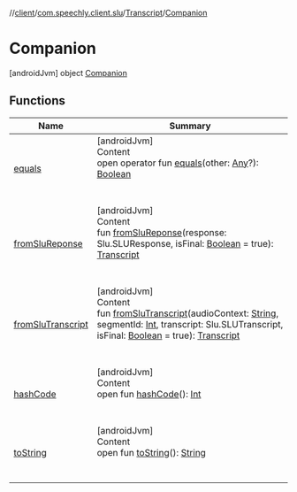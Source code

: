 //[client](../../../index.md)/[com.speechly.client.slu](../../index.md)/[Transcript](../index.md)/[Companion](index.md)



# Companion  
 [androidJvm] object [Companion](index.md)   


## Functions  
  
|  Name|  Summary| 
|---|---|
| <a name="kotlin/Any/equals/#kotlin.Any?/PointingToDeclaration/"></a>[equals](../../../com.speechly.ui/-speechly-button/index.md#%5Bkotlin%2FAny%2Fequals%2F%23kotlin.Any%3F%2FPointingToDeclaration%2F%5D%2FFunctions%2F-752291050)| <a name="kotlin/Any/equals/#kotlin.Any?/PointingToDeclaration/"></a>[androidJvm]  <br>Content  <br>open operator fun [equals](../../../com.speechly.ui/-speechly-button/index.md#%5Bkotlin%2FAny%2Fequals%2F%23kotlin.Any%3F%2FPointingToDeclaration%2F%5D%2FFunctions%2F-752291050)(other: [Any](https://kotlinlang.org/api/latest/jvm/stdlib/kotlin/-any/index.html)?): [Boolean](https://kotlinlang.org/api/latest/jvm/stdlib/kotlin/-boolean/index.html)  <br><br><br>
| <a name="com.speechly.client.slu/Transcript.Companion/fromSluReponse/#com.speechly.api.slu.v1.Slu.SLUResponse#kotlin.Boolean/PointingToDeclaration/"></a>[fromSluReponse](from-slu-reponse.md)| <a name="com.speechly.client.slu/Transcript.Companion/fromSluReponse/#com.speechly.api.slu.v1.Slu.SLUResponse#kotlin.Boolean/PointingToDeclaration/"></a>[androidJvm]  <br>Content  <br>fun [fromSluReponse](from-slu-reponse.md)(response: Slu.SLUResponse, isFinal: [Boolean](https://kotlinlang.org/api/latest/jvm/stdlib/kotlin/-boolean/index.html) = true): [Transcript](../index.md)  <br><br><br>
| <a name="com.speechly.client.slu/Transcript.Companion/fromSluTranscript/#kotlin.String#kotlin.Int#com.speechly.api.slu.v1.Slu.SLUTranscript#kotlin.Boolean/PointingToDeclaration/"></a>[fromSluTranscript](from-slu-transcript.md)| <a name="com.speechly.client.slu/Transcript.Companion/fromSluTranscript/#kotlin.String#kotlin.Int#com.speechly.api.slu.v1.Slu.SLUTranscript#kotlin.Boolean/PointingToDeclaration/"></a>[androidJvm]  <br>Content  <br>fun [fromSluTranscript](from-slu-transcript.md)(audioContext: [String](https://kotlinlang.org/api/latest/jvm/stdlib/kotlin/-string/index.html), segmentId: [Int](https://kotlinlang.org/api/latest/jvm/stdlib/kotlin/-int/index.html), transcript: Slu.SLUTranscript, isFinal: [Boolean](https://kotlinlang.org/api/latest/jvm/stdlib/kotlin/-boolean/index.html) = true): [Transcript](../index.md)  <br><br><br>
| <a name="kotlin/Any/hashCode/#/PointingToDeclaration/"></a>[hashCode](../../../com.speechly.ui/-speechly-button/index.md#%5Bkotlin%2FAny%2FhashCode%2F%23%2FPointingToDeclaration%2F%5D%2FFunctions%2F-752291050)| <a name="kotlin/Any/hashCode/#/PointingToDeclaration/"></a>[androidJvm]  <br>Content  <br>open fun [hashCode](../../../com.speechly.ui/-speechly-button/index.md#%5Bkotlin%2FAny%2FhashCode%2F%23%2FPointingToDeclaration%2F%5D%2FFunctions%2F-752291050)(): [Int](https://kotlinlang.org/api/latest/jvm/stdlib/kotlin/-int/index.html)  <br><br><br>
| <a name="kotlin/Any/toString/#/PointingToDeclaration/"></a>[toString](../../../com.speechly.client.speech/-client/-companion/index.md#%5Bkotlin%2FAny%2FtoString%2F%23%2FPointingToDeclaration%2F%5D%2FFunctions%2F-752291050)| <a name="kotlin/Any/toString/#/PointingToDeclaration/"></a>[androidJvm]  <br>Content  <br>open fun [toString](../../../com.speechly.client.speech/-client/-companion/index.md#%5Bkotlin%2FAny%2FtoString%2F%23%2FPointingToDeclaration%2F%5D%2FFunctions%2F-752291050)(): [String](https://kotlinlang.org/api/latest/jvm/stdlib/kotlin/-string/index.html)  <br><br><br>

